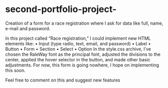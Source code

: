 # second-portfolio-project-
Creation of a form for a race registration where I ask for data like full, name, e-mail and password. 


In this project called “Race registration,” I could implement new HTML elements like:
•	Input (type radio, text, email, and password)
•	Label
•	Button
•	Form
•	Section
•	Select
•	Option
In the style.css archive, I’ve chosen the RaleWay font as the principal font, adjusted the divisions to the center, applied the hover selector in the button, and made other basic adjustments.
For now, this form is going nowhere, I hope on implementing this soon.

Feel free to comment on this and suggest new features
